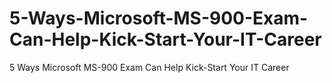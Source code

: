 # 5-Ways-Microsoft-MS-900-Exam-Can-Help-Kick-Start-Your-IT-Career
5 Ways Microsoft MS-900 Exam Can Help Kick-Start Your IT Career
